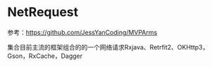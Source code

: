 # NetRequest
参考：https://github.com/JessYanCoding/MVPArms

集合目前主流的框架组合的的一个网络请求Rxjava、Retrfit2、OKHttp3，Gson，RxCache，Dagger
